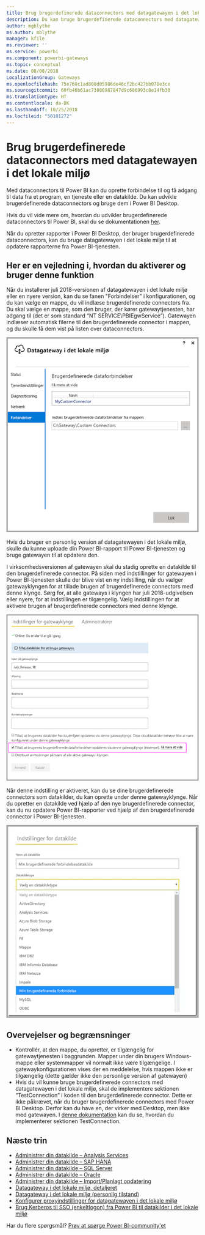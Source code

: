 ```yaml
---
title: Brug brugerdefinerede dataconnectors med datagatewayen i det lokale miljø
description: Du kan bruge brugerdefinerede dataconnectors med datagatewayen i det lokale miljø.
author: mgblythe
ms.author: mblythe
manager: kfile
ms.reviewer: ''
ms.service: powerbi
ms.component: powerbi-gateways
ms.topic: conceptual
ms.date: 08/08/2018
LocalizationGroup: Gateways
ms.openlocfilehash: 75e760c1ad808d05986de46cf2bc427bb078e3ce
ms.sourcegitcommit: 60fb46b61ac73806987847d9c606993c0e14fb30
ms.translationtype: HT
ms.contentlocale: da-DK
ms.lasthandoff: 10/25/2018
ms.locfileid: "50101272"
---
```

# <a name="use-custom-data-connectors-with-the-on-premises-data-gateway"></a>Brug brugerdefinerede dataconnectors med datagatewayen i det lokale miljø

Med dataconnectors til Power BI kan du oprette forbindelse til og få adgang til data fra et program, en tjeneste eller en datakilde. Du kan udvikle brugerdefinerede dataconnectors og bruge dem i Power BI Desktop.

Hvis du vil vide mere om, hvordan du udvikler brugerdefinerede dataconnectors til Power BI, skal du se dokumentationen [her](http://aka.ms/dataconnectors).

Når du opretter rapporter i Power BI Desktop, der bruger brugerdefinerede dataconnectors, kan du bruge datagatewayen i det lokale miljø til at opdatere rapporterne fra Power BI-tjenesten.

## <a name="here-is-a-guide-on-how-to-enable-and-use-this-capability"></a>Her er en vejledning i, hvordan du aktiverer og bruger denne funktion

Når du installerer juli 2018-versionen af datagatewayen i det lokale miljø eller en nyere version, kan du se fanen "Forbindelser" i konfigurationen, og du kan vælge en mappe, du vil indlæse brugerdefinerede connectors fra. Du skal vælge en mappe, som den bruger, der kører gatewaytjenesten, har adgang til (det er som standard “NT SERVICE\PBIEgwService”). Gatewayen indlæser automatisk filerne til den brugerdefinerede connector i mappen, og du skulle få dem vist på listen over dataconnectors.

![Brugerdefineret connector 1](media/service-gateway-custom-connectors/gateway-onprem-customconnector1.png)

Hvis du bruger en personlig version af datagatewayen i det lokale miljø, skulle du kunne uploade din Power BI-rapport til Power BI-tjenesten og bruge gatewayen til at opdatere den.

I virksomhedsversionen af gatewayen skal du stadig oprette en datakilde til den brugerdefinerede connector. På siden med indstillinger for gatewayen i Power BI-tjenesten skulle der blive vist en ny indstilling, når du vælger gatewayklyngen for at tillade brugen af brugerdefinerede connectors med denne klynge. Sørg for, at alle gateways i klyngen har juli 2018-udgivelsen eller nyere, for at indstillingen er tilgængelig. Vælg indstillingen for at aktivere brugen af brugerdefinerede connectors med denne klynge.

![Brugerdefineret connector 2](media/service-gateway-custom-connectors/gateway-onprem-customconnector2.png)

Når denne indstilling er aktiveret, kan du se dine brugerdefinerede connectors som datakilder, du kan oprette under denne gatewayklynge. Når du opretter en datakilde ved hjælp af den nye brugerdefinerede connector, kan du nu opdatere Power BI-rapporter ved hjælp af den brugerdefinerede connector i Power BI-tjenesten.

![Brugerdefineret connector 3](media/service-gateway-custom-connectors/gateway-onprem-customconnector3.png)

## <a name="considerations-and-limitations"></a>Overvejelser og begrænsninger

* Kontrollér, at den mappe, du opretter, er tilgængelig for gatewaytjenesten i baggrunden. Mapper under din brugers Windows-mappe eller systemmapper vil normalt ikke være tilgængelige. I gatewaykonfigurationen vises der en meddelelse, hvis mappen ikke er tilgængelig (dette gælder ikke den personlige version af gatewayen)
* Hvis du vil kunne bruge brugerdefinerede connectors med datagatewayen i det lokale miljø, skal de implementere sektionen “TestConnection” i koden til den brugerdefinerede connector. Dette er ikke påkrævet, når du bruger brugerdefinerede connectors med Power BI Desktop. Derfor kan du have en, der virker med Desktop, men ikke med gatewayen. I [denne dokumentation](https://github.com/Microsoft/DataConnectors/blob/master/docs/m-extensions.md#implementing-testconnection-for-gateway-support) kan du se, hvordan du implementerer sektionen TestConnection.

## <a name="next-steps"></a>Næste trin

* [Administrer din datakilde – Analysis Services](service-gateway-enterprise-manage-ssas.md)  
* [Administrer din datakilde – SAP HANA](service-gateway-enterprise-manage-sap.md)  
* [Administrer din datakilde – SQL Server](service-gateway-enterprise-manage-sql.md)  
* [Administrer din datakilde – Oracle](service-gateway-onprem-manage-oracle.md)  
* [Administrer din datakilde – Import/Planlagt opdatering](service-gateway-enterprise-manage-scheduled-refresh.md)  
* [Datagateway i det lokale miljø, detaljeret](service-gateway-onprem-indepth.md)  
* [Datagateway i det lokale miljø (personlig tilstand)](service-gateway-personal-mode.md)
* [Konfigurer proxyindstillinger for datagatewayen i det lokale miljø](service-gateway-proxy.md)  
* [Brug Kerberos til SSO (enkeltlogon) fra Power BI til datakilder i det lokale miljø](service-gateway-sso-kerberos.md)  

Har du flere spørgsmål? [Prøv at spørge Power BI-community'et](http://community.powerbi.com/)
